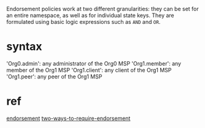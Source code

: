 
Endorsement policies work at two different granularities: 
they can be set for an entire namespace, as well as for individual state keys. 
They are formulated using basic logic expressions such as `AND` and `OR`.

# syntax
'Org0.admin': any administrator of the Org0 MSP
'Org1.member': any member of the Org1 MSP
'Org1.client': any client of the Org1 MSP
'Org1.peer': any peer of the Org1 MSP

# ref
[endorsement](https://hyperledger-fabric.readthedocs.io/en/release-1.4/developapps/endorsementpolicies.html?highlight=endorsement)
[two-ways-to-require-endorsement](https://hyperledger-fabric.readthedocs.io/en/release-1.4/endorsement-policies.html?highlight=endorsement#two-ways-to-require-endorsement)